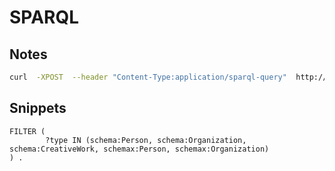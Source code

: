 # SPARQL

## Notes


```bash
curl  -XPOST  --header "Content-Type:application/sparql-query"  http://graph.oceaninfohub.org/blazegraph/namespace/oih/sparql -d@hasLicense.rq
```

## Snippets

```sparql
FILTER (
        ?type IN (schema:Person, schema:Organization, schema:CreativeWork, schemax:Person, schemax:Organization)
) .
```